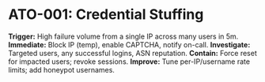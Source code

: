 # ATO-001: Credential Stuffing

**Trigger:** High failure volume from a single IP across many users in 5m.
**Immediate:** Block IP (temp), enable CAPTCHA, notify on-call.
**Investigate:** Targeted users, any successful logins, ASN reputation.
**Contain:** Force reset for impacted users; revoke sessions.
**Improve:** Tune per-IP/username rate limits; add honeypot usernames.

